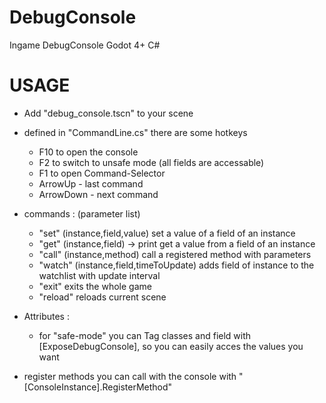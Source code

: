 # DebugConsole
Ingame DebugConsole Godot 4+ C#

# USAGE

- Add "debug_console.tscn" to your scene
- defined in "CommandLine.cs" there are some hotkeys
	- F10 to open the console
	- F2 to switch to unsafe mode (all fields are accessable)
	- F1 to open Command-Selector
	- ArrowUp - last command
	- ArrowDown - next command

- commands : (parameter list)
	- "set" (instance,field,value)			set a value of a field of an instance
	- "get" (instance,field) -> print		get a value from a field of an instance
	- "call" (instance,method)			call a registered method with parameters
	- "watch" (instance,field,timeToUpdate)		adds field of instance to the watchlist with update interval
	- "exit" 					exits the whole game
	- "reload"					reloads current scene
	
- Attributes :
	- for "safe-mode" you can Tag classes and field with [ExposeDebugConsole], so you can easily acces the values you want

		
- register methods you can call with the console with "[ConsoleInstance].RegisterMethod"


